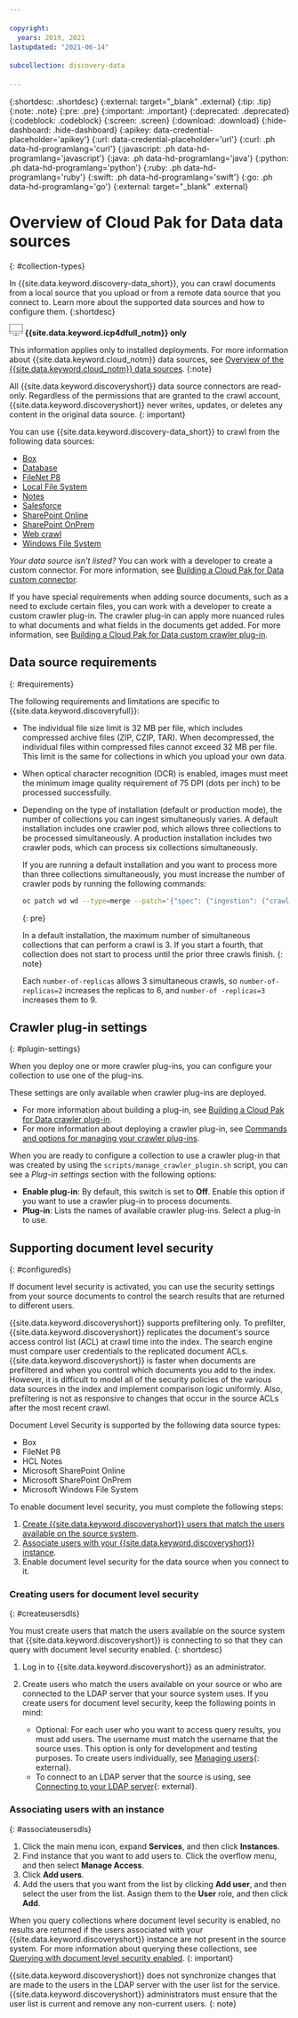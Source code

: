```yaml
---

copyright:
  years: 2019, 2021
lastupdated: "2021-06-14"

subcollection: discovery-data

---
```


{:shortdesc: .shortdesc}
{:external: target="_blank" .external}
{:tip: .tip}
{:note: .note}
{:pre: .pre}
{:important: .important}
{:deprecated: .deprecated}
{:codeblock: .codeblock}
{:screen: .screen}
{:download: .download}
{:hide-dashboard: .hide-dashboard}
{:apikey: data-credential-placeholder='apikey'} 
{:url: data-credential-placeholder='url'}
{:curl: .ph data-hd-programlang='curl'}
{:javascript: .ph data-hd-programlang='javascript'}
{:java: .ph data-hd-programlang='java'}
{:python: .ph data-hd-programlang='python'}
{:ruby: .ph data-hd-programlang='ruby'}
{:swift: .ph data-hd-programlang='swift'}
{:go: .ph data-hd-programlang='go'}
{:external: target="_blank" .external}


# Overview of Cloud Pak for Data data sources 
{: #collection-types}

<!-- 2.1.3 c/s help for the *Select a Data Source* page CP4D. Do not delete. -->

In {{site.data.keyword.discovery-data_short}}, you can crawl documents from a local source that you upload or from a remote data source that you connect to. Learn more about the supported data sources and how to configure them.
{:shortdesc}

![Cloud Pak for Data only](images/desktop.png) **{{site.data.keyword.icp4dfull_notm}} only**

This information applies only to installed deployments. For more information about {{site.data.keyword.cloud_notm}} data sources, see [Overview of the {{site.data.keyword.cloud_notm}} data sources](/docs/discovery-data?topic=discovery-data-sources).
{:note}

All {{site.data.keyword.discoveryshort}} data source connectors are read-only. Regardless of the permissions that are granted to the crawl account, {{site.data.keyword.discoveryshort}} never writes, updates, or deletes any content in the original data source.
{: important}

You can use {{site.data.keyword.discovery-data_short}} to crawl from the following data sources:

- [Box](/docs/discovery-data?topic=discovery-data-connector-box-cp4d)
- [Database](/docs/discovery-data?topic=discovery-data-connector-database-cp4d)
- [FileNet P8](/docs/discovery-data?topic=discovery-data-connector-filenet-cp4d)
- [Local File System](/docs/discovery-data?topic=discovery-data-connector-lfs-cp4d)
- [Notes](/docs/discovery-data?topic=discovery-data-connector-notes-cp4d)
- [Salesforce](/docs/discovery-data?topic=discovery-data-connector-salesforce-cp4d)
- [SharePoint Online](/docs/discovery-data?topic=discovery-data-connector-sharepoint-online-cp4d)
- [SharePoint OnPrem](/docs/discovery-data?topic=discovery-data-connector-sharepoint-onprem-cp4d)
- [Web crawl](/docs/discovery-data?topic=discovery-data-connector-web-cp4d)
- [Windows File System](/docs/discovery-data?topic=discovery-data-connector-wfs-cp4d)

*Your data source isn't listed?* You can work with a developer to create a custom connector. For more information, see [Building a Cloud Pak for Data custom connector](/docs/discovery-data?topic=discovery-data-build-connector).

If you have special requirements when adding source documents, such as a need to exclude certain files, you can work with a developer to create a custom crawler plug-in. The crawler plug-in can apply more nuanced rules to what documents and what fields in the documents get added. For more information, see [Building a Cloud Pak for Data custom crawler plug-in](/docs/discovery-data?topic=discovery-data-crawler-plugin-build).

## Data source requirements
{: #requirements}

The following requirements and limitations are specific to {{site.data.keyword.discoveryfull}}:

- The individual file size limit is 32 MB per file, which includes compressed archive files (ZIP, CZIP, TAR). When decompressed, the individual files within compressed files cannot exceed 32 MB per file. This limit is the same for collections in which you upload your own data.
- When optical character recognition (OCR) is enabled, images must meet the minimum image quality requirement of 75 DPI (dots per inch) to be processed successfully.
- Depending on the type of installation (default or production mode), the number of collections you can ingest simultaneously varies. A default installation includes one crawler pod, which allows three collections to be processed simultaneously. A production installation includes two crawler pods, which can process six collections simultaneously.

     If you are running a default installation and you want to process more than three collections simultaneously, you must increase the number of crawler pods by running the following commands:

     ```bash
     oc patch wd wd --type=merge --patch='{"spec": {"ingestion": {"crawler": {"replicas": <number-of-replicas> } } } }'
     ```
     {: pre}

     In a default installation, the maximum number of simultaneous collections that can perform a crawl is 3. If you start a fourth, that collection does not start to process until the prior three crawls finish.
     {: note}

     Each `number-of-replicas` allows 3 simultaneous crawls, so `number-of-replicas=2` increases the replicas to 6, and `number-of -replicas=3` increases them to 9.

## Crawler plug-in settings
{: #plugin-settings}

When you deploy one or more crawler plug-ins, you can configure your collection to use one of the plug-ins.

These settings are only available when crawler plug-ins are deployed. 

- For more information about building a plug-in, see [Building a Cloud Pak for Data crawler plug-in](/docs/discovery-data?topic=discovery-data-crawler-plugin-build).
- For more information about deploying a crawler plug-in, see [Commands and options for managing your crawler plug-ins](/docs/discovery-data?topic=discovery-data-manage-plugin#mng-plugin-cmd-opt).

When you are ready to configure a collection to use a crawler plug-in that was created by using the `scripts/manage_crawler_plugin.sh` script, you can see a *Plug-in settings* section with the following options:

- **Enable plug-in**: By default, this switch is set to **Off**. Enable this option if you want to use a crawler plug-in to process documents.
- **Plug-in**: Lists the names of available crawler plug-ins. Select a plug-in to use.

## Supporting document level security
{: #configuredls}

If document level security is activated, you can use the security settings from your source documents to control the search results that are returned to different users.

{{site.data.keyword.discoveryshort}} supports prefiltering only. To prefilter, {{site.data.keyword.discoveryshort}} replicates the document's source access control list (ACL) at crawl time into the index. The search engine must compare user credentials to the replicated document ACLs. {{site.data.keyword.discoveryshort}} is faster when documents are prefiltered and when you control which documents you add to the index. However, it is difficult to model all of the security policies of the various data sources in the index and implement comparison logic uniformly. Also, prefiltering is not as responsive to changes that occur in the source ACLs after the most recent crawl.

Document Level Security is supported by the following data source types:

- Box
- FileNet P8
- HCL Notes
- Microsoft SharePoint Online
- Microsoft SharePoint OnPrem
- Microsoft Windows File System

To enable document level security, you must complete the following steps:

1.  [Create {{site.data.keyword.discoveryshort}} users that match the users available on the source system](#createuserdls).
1.  [Associate users with your {{site.data.keyword.discoveryshort}} instance](#associateusersdls).
1.  Enable document level security for the data source when you connect to it.

### Creating users for document level security
{: #createusersdls}

You must create users that match the users available on the source system that {{site.data.keyword.discoveryshort}} is connecting to so that they can query with document level security enabled.
{: shortdesc}

1. Log in to {{site.data.keyword.discoveryshort}} as an administrator.
1. Create users who match the users available on your source or who are connected to the LDAP server that your source system uses. If you create users for document level security, keep the following points in mind:

   - Optional: For each user who you want to access query results, you must add users. The username must match the username that the source uses. This option is only for development and testing purposes. To create users individually, see [Managing users](https://www.ibm.com/docs/en/cloud-paks/cp-data/3.5.0?topic=platform-managing-users){: external}.
   - To connect to an LDAP server that the source is using, see [Connecting to your LDAP server](https://www.ibm.com/docs/en/cloud-paks/cp-data/3.5.0?topic=users-connecting-your-ldap-server){: external}.

### Associating users with an instance
{: #associateusersdls}

1. Click the main menu icon, expand **Services**, and then click **Instances**.
1. Find instance that you want to add users to. Click the overflow menu, and then select **Manage Access**.
1. Click **Add users**.
1. Add the users that you want from the list by clicking **Add user**, and then select the user from the list. Assign them to the **User** role, and then click **Add**.

When you query collections where document level security is enabled, no results are returned if the users associated with your {{site.data.keyword.discoveryshort}} instance are not present in the source system. For more information about querying these collections, see [Querying with document level security enabled](/docs/discovery-data?topic=discovery-data-query-concepts#querydls).
{: important}

{{site.data.keyword.discoveryshort}} does not synchronize changes that are made to the users in the LDAP server with the user list for the service. {{site.data.keyword.discoveryshort}} administrators must ensure that the user list is current and remove any non-current users.
{: note}
